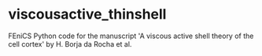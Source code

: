 # viscousactive_thinshell
FEniCS Python code for the manuscript 'A viscous active shell theory of the cell cortex' by H. Borja da Rocha et al.
